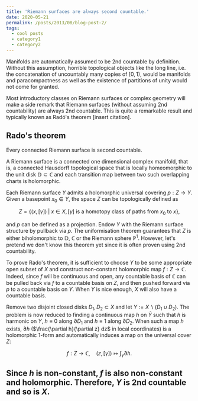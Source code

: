 ```yaml
---
title: 'Riemann surfaces are always second countable.'
date: 2020-05-21
permalink: /posts/2013/08/blog-post-2/
tags:
  - cool posts
  - category1
  - category2
---
```


Manifolds are automatically assumed to be 2nd countable by definition. Without this assumption, horrible topological objects like the long line, i.e. the concatenation of uncountably many copies of $[0,1)$, would be manifolds and paracompactness as well as the existence of partitions of unity would not come for granted.

Most introductory classes on Riemann surfaces or complex geometry will make a side remark that Riemann surfaces (without assuming 2nd countability) are always 2nd countable. This is quite a remarkable result and typically known as Radó's theorem [insert citation].

## Rado's theorem
Every connected Riemann surface is second countable.

A Riemann surface is a connected one dimensional complex manifold, that is, a connected Hausdorff topological space that is locally homeomorphic to the unit disk $\mathbb{D} \subset \mathbb{C}$ and each transition map between two such overlapping charts is holomorphic.

Each Riemann surface $Y$ admits a holomorphic universal covering $p: Z \to Y$. Given a basepoint $x_0 \in Y$, the space $Z$ can be topologically defined as

$$
Z = \{ (x,[\gamma]) \; | \; x \in X, [\gamma] \text{ is a homotopy class of paths from } x_0 \text{ to }x \},
$$

and $p$ can be defined as a projection. Endow $Y$ with the Riemann surface structure by pullback via $p$. The uniformisation theorem guarantees that $Z$ is either biholomorphic to $\mathbb{D}$, $\mathbb{C}$ or the Riemann sphere $\mathbb{P}^1$. However, let's pretend we don't know this theorem yet since it is often proven using 2nd countability.

To prove Rado's theorem, it is sufficient to choose $Y$ to be some appropriate open subset of $X$ and construct non-constant holomorphic map $f : Z \to \mathbb{C}$. Indeed, since $f$ will be continuous and open, any countable basis of $\mathbb{C}$ can be pulled back via $f$ to a countable basis on $Z$, and then pushed forward via $p$ to a countable basis on $Y$. When $Y$ is nice enough, $X$ will also have a countable basis.

Remove two disjoint closed disks $D_1, D_2 \subset X$ and let $Y := X \backslash (D_1 \cup D_2)$. The problem is now reduced to finding a continuous map $h$ on $\bar{Y}$ such that $h$ is harmonic on $Y$, $h \equiv 0$ along $\partial D_1$ and $h \equiv 1$ along $\partial D_2$. When such a map $h$ exists, $\partial h$ ($\frac{\partial h}{\partial z} dz$ in local coordinates) is a holomorphic 1-form and automatically induces a map on the universal cover $Z$:

$$
f : Z \to \mathbb{C}, \quad (z,[\gamma]) \mapsto \int_\gamma \partial h.
$$

Since $h$ is non-constant, $f$ is also non-constant and holomorphic. Therefore, $Y$ is 2nd countable and so is $X$.
------
